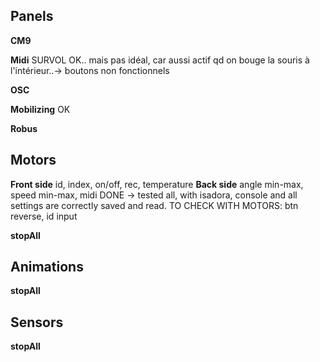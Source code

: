 ## Panels

**CM9**

**Midi** SURVOL OK.. mais pas idéal, car aussi actif qd on bouge la souris à l'intérieur..-> boutons non fonctionnels

**OSC**

**Mobilizing** OK

**Robus**

## Motors
**Front side** id, index, on/off, rec, temperature
**Back side** angle min-max, speed min-max, midi DONE -> tested all, with isadora, console and all settings are correctly saved and read. TO CHECK WITH MOTORS: btn reverse, id input

**stopAll**

## Animations

**stopAll**

## Sensors

**stopAll**